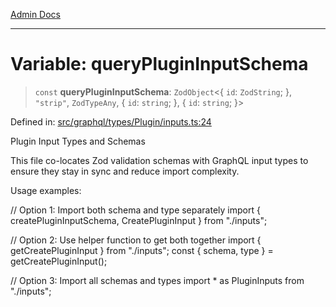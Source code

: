 [Admin Docs](/)

***

# Variable: queryPluginInputSchema

> `const` **queryPluginInputSchema**: `ZodObject`\<\{ `id`: `ZodString`; \}, `"strip"`, `ZodTypeAny`, \{ `id`: `string`; \}, \{ `id`: `string`; \}\>

Defined in: [src/graphql/types/Plugin/inputs.ts:24](https://github.com/Sourya07/talawa-api/blob/61a1911602b2f0aac7635e08ae2918f4f768e8ff/src/graphql/types/Plugin/inputs.ts#L24)

Plugin Input Types and Schemas

This file co-locates Zod validation schemas with GraphQL input types to ensure
they stay in sync and reduce import complexity.

Usage examples:

// Option 1: Import both schema and type separately
import { createPluginInputSchema, CreatePluginInput } from "./inputs";

// Option 2: Use helper function to get both together
import { getCreatePluginInput } from "./inputs";
const { schema, type } = getCreatePluginInput();

// Option 3: Import all schemas and types
import * as PluginInputs from "./inputs";
